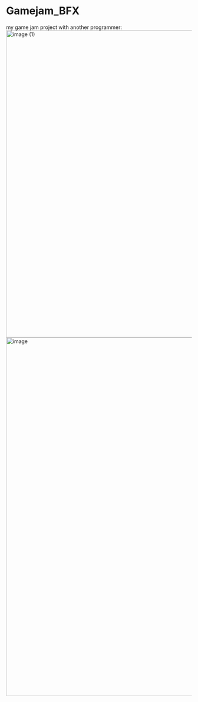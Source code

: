 # Gamejam_BFX
my game jam project with another programmer:
<img width="1410" height="832" alt="image (1)" src="https://github.com/user-attachments/assets/a46964af-6a54-4a64-ae2b-115da0c015ea" />
<img width="1432" height="972" alt="image" src="https://github.com/user-attachments/assets/84f62c80-3a93-4cb5-9c84-a690bd14e820" />
